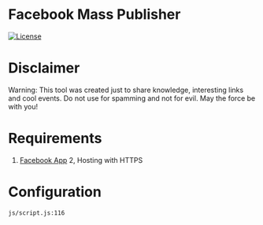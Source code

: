 # Facebook Mass Publisher
[![License](http://img.shields.io/:license-MIT-red.svg)](https://github.com/gpedro/facebook-mass-publisher/blob/master/LICENSE)

# Disclaimer
Warning: This tool was created just to share knowledge, interesting links and cool events. Do not use for spamming and not for evil. May the force be with you!

# Requirements

1. [Facebook App](https://developers.facebook.com/)
2, Hosting with HTTPS

# Configuration
`js/script.js:116`
